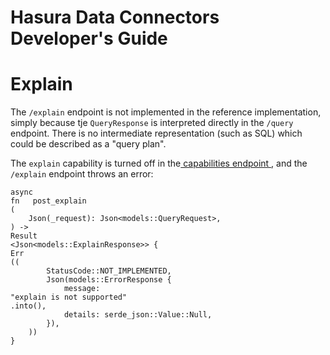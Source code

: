 # Hasura Data Connectors Developer's Guide

# Explain

The `/explain` endpoint is not implemented in the reference implementation, simply because tje `QueryResponse` is interpreted directly in the `/query` endpoint. There is no intermediate representation (such as SQL) which could be described as a "query plan".

The `explain` capability is turned off in the[ capabilities endpoint ](./capabilities.html), and the `/explain` endpoint throws an error:

```
async
fn   post_explain
(
    Json(_request): Json<models::QueryRequest>,
) ->
Result
<Json<models::ExplainResponse>> {
Err
((
        StatusCode::NOT_IMPLEMENTED,
        Json(models::ErrorResponse {
            message:
"explain is not supported"
.into(),
            details: serde_json::Value::Null,
        }),
    ))
}
```
